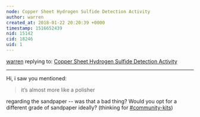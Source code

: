 ```yaml
---
node: Copper Sheet Hydrogen Sulfide Detection Activity
author: warren
created_at: 2018-01-22 20:20:39 +0000
timestamp: 1516652439
nid: 15142
cid: 18246
uid: 1
---
```




[warren](../profile/warren) replying to: [Copper Sheet Hydrogen Sulfide Detection Activity](../notes/gretchengehrke/11-02-2017/copper-sheet-hydrogen-sulfide-detection-activity)

----
Hi, i saw you mentioned:

> it’s almost more like a polisher

regarding the sandpaper -- was that a bad thing? Would you opt for a different grade of sandpaper ideally? (thinking for [#community-kits](/tag/community-kits))
